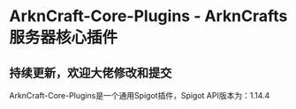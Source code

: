 # **ArknCraft-Core-Plugins - ArknCrafts服务器核心插件**
## 持续更新，欢迎大佬修改和提交
  ArknCraft-Core-Plugins是一个通用Spigot插件，Spigot API版本为：1.14.4
